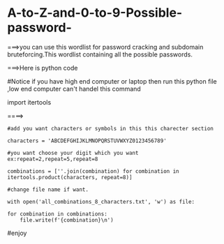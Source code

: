 # A-to-Z-and-0-to-9-Possible-password-
===>you can use this wordlist for password cracking and subdomain bruteforcing.This wordlist containing  all the possible passwords.

===>Here is python code

#Notice if you have high end computer or laptop then run this python file ,low end computer can't handel this command 

import itertools

====> 

    #add you want characters or symbols in this this charecter section
    
    characters = 'ABCDEFGHIJKLMNOPQRSTUVWXYZ0123456789'
    
    #you want choose your digit which you want ex:repeat=2,repeat=5,repeat=8
    
    combinations = [''.join(combination) for combination in itertools.product(characters, repeat=8)]
    
    #change file name if want. 
    
    with open('all_combinations_8_characters.txt', 'w') as file:
    
    for combination in combinations:
        file.write(f'{combination}\n') 
        
                                    
        
#enjoy
